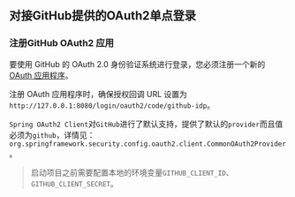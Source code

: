 ## 对接GitHub提供的OAuth2单点登录

### 注册GitHub OAuth2 应用

要使用 GitHub 的 OAuth 2.0 身份验证系统进行登录，您必须注册一个新的 [OAuth 应用程序](https://github.com/settings/applications/new)。

注册 OAuth 应用程序时，确保授权回调 URL 设置为 `http://127.0.0.1:8080/login/oauth2/code/github-idp`。

`Spring OAuth2 Client`对`GitHub`进行了默认支持，提供了默认的`provider`而且值必须为`github`，详情见：`org.springframework.security.config.oauth2.client.CommonOAuth2Provider`。

> 启动项目之前需要配置本地的环境变量`GITHUB_CLIENT_ID`、`GITHUB_CLIENT_SECRET`。
